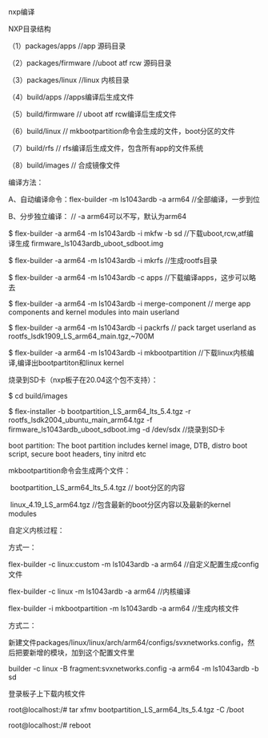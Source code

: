 nxp编译

NXP目录结构

（1）packages/apps                 //app 源码目录

（2）packages/firmware         //uboot atf rcw 源码目录

（3）packages/linux                 //linux 内核目录

（4）build/apps                         //apps编译后生成文件

（5）build/firmware                 // uboot atf rcw编译后生成文件

（6）build/linux                         // mkbootpartition命令会生成的文件，boot分区的文件

（7）build/rfs                         // rfs编译后生成文件，包含所有app的文件系统

（8）build/images                 // 合成镜像文件

编译方法：

A、自动编译命令：flex-builder -m ls1043ardb -a arm64  //全部编译，一步到位

B、分步独立编译：                                                            // -a arm64可以不写，默认为arm64

$ flex-builder -a arm64 -m ls1043ardb -i mkfw  -b sd              //下载uboot,rcw,atf编译生成 firmware_ls1043ardb_uboot_sdboot.img

$ flex-builder -a arm64 -m ls1043ardb -i mkrfs                                     //生成rootfs目录

$ flex-builder -a arm64 -m ls1043ardb -c apps                                      //下载编译apps，这步可以略去

$ flex-builder -a arm64 -m ls1043ardb -i merge-component  // merge app components and kernel modules into main userland

$ flex-builder -a arm64 -m ls1043ardb -i packrfs                          // pack target userland as rootfs_lsdk1909_LS_arm64_main.tgz,~700M

$ flex-builder -a arm64 -m ls1043ardb -i mkbootpartition      //下载linux内核编译,编译出bootpartiton和linux kernel

烧录到SD卡（nxp板子在20.04这个包不支持）：

$ cd build/images

$ flex-installer -b bootpartition_LS_arm64_lts_5.4.tgz -r rootfs_lsdk2004_ubuntu_main_arm64.tgz -f firmware_ls1043ardb_uboot_sdboot.img -d /dev/sdx  //烧录到SD卡

boot partition: The boot partition includes kernel image, DTB, distro boot script, secure boot headers, tiny initrd etc

mkbootpartition命令会生成两个文件：

​        bootpartition_LS_arm64_lts_5.4.tgz // boot分区的内容

​        linux_4.19_LS_arm64.tgz                                //包含最新的boot分区内容以及最新的kernel modules

自定义内核过程：

方式一：

flex-builder -c linux:custom -m ls1043ardb -a arm64          //自定义配置生成config文件

flex-builder -c linux -m ls1043ardb -a arm64                         //内核编译

flex-builder -i mkbootpartition -m ls1043ardb -a arm64  //生成内核文件

方式二：

新建文件packages/linux/linux/arch/arm64/configs/svxnetworks.config，然后把要新增的模块，加到这个配置文件里

builder -c linux -B fragment:svxnetworks.config -a arm64 -m ls1043ardb -b sd

登录板子上下载内核文件

root@localhost:/# tar xfmv bootpartition_LS_arm64_lts_5.4.tgz -C /boot

root@localhost:/# reboot